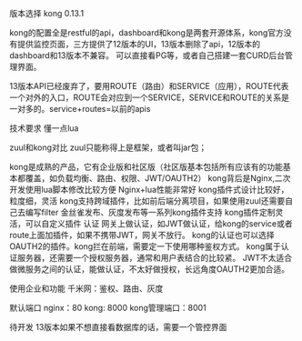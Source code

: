 版本选择
kong 0.13.1

kong的配置全是restful的api，dashboard和kong是两套开源体系，kong官方没有提供监控页面，三方提供了12版本的UI，13版本删除了api，12版本的dashboard和13版本不兼容。 可以直接看PG等，或者自己搭建一套CURD后台管理界面。

13版本API已经废弃了，要用ROUTE（路由）和SERVICE（应用），ROUTE代表一个对外的入口，ROUTE会对应到一个SERVICE，SERVICE和ROUTE的关系是一对多的。service+routes=以前的apis

技术要求
懂一点lua

zuul和kong对比
zuul只能称得上是框架，或者叫jar包；

kong是成熟的产品，它有企业版和社区版（社区版基本包括所有应该有的功能基本都覆盖，如负载均衡、路由、权限、JWT/OAUTH2）
kong背后是Nginx,二次开发使用lua脚本修改比较方便
Nginx+lua性能非常好
kong插件式设计比较好，粒度细，灵活
kong支持跨域插件，比如前后端分离项目，如果使用zuul还需要自己去编写filter
金丝雀发布、灰度发布等一系列kong插件支持
kong插件定制灵活，可以自定义插件
认证
网关上做认证，如JWT做认证，给kong的service或者route上面加插件，如果不携带JWT，网关不放行。 kong的认证也可以选择OAUTH2的插件。kong拦在前端，需要定一下使用哪种鉴权方式。 kong属于认证服务器，还需要一个授权服务器，通常和用户表结合的比较紧。 JWT不太适合做微服务之间的认证，能做认证，不太好做授权，长远角度OAUTH2更加合适。

使用企业和功能
千米网：鉴权、路由、灰度

默认端口
nginx：80
kong: 8000
kong管理端口：8001

待开发
13版本如果不想直接看数据库的话，需要一个管控界面
